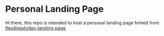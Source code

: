 # Personal Landing Page

Hi there, this repo is intended to host a personal landing page forked from [flexdinesh/dev-landing-page](https://github.com/flexdinesh/dev-landing-page).
